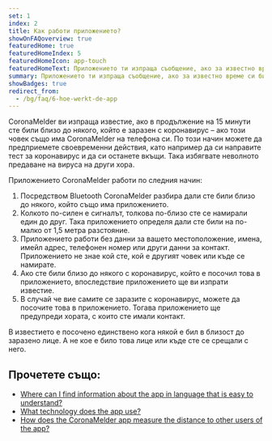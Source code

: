 ```yaml
---
set: 1
index: 2
title: Как работи приложението?
showOnFAQoverview: true
featuredHome: true
featuredHomeIndex: 5
featuredHomeIcon: app-touch
featuredHomeText: Приложението ти изпраща съобщение, ако за известно време си бил близо до някого, който е заразен с коронавирус.
summary: Приложението ти изпраща съобщение, ако за известно време си бил близо до някого, който е заразен с коронавирус.
showBadges: true
redirect_from: 
  - /bg/faq/6-hoe-werkt-de-app
---
```

CoronaMelder ви изпраща известие, ако в продължение на 15 минути сте били близо до някого, който е заразен с коронавирус – ако този човек също има CoronaMelder на телефона си. По този начин можете да предприемете своевременни действия, като например да си направите тест за коронавирус и да си останете вкъщи. Така избягвате неволното предаване на вируса на други хора.

Приложението CoronaMelder работи по следния начин:

1. Посредством Bluetooth CoronaMelder разбира дали сте били близо до някого, който също има приложението.
2. Колкото по-силен е сигналът, толкова по-близо сте се намирали един до друг. Така приложението определя дали сте били на по-малко от 1,5 метра разстояние.
3. Приложението работи без данни за вашето местоположение, имена, имейл адрес, телефонен номер или други данни за контакт. Приложението не знае кой сте, кой е другият човек или къде се намирате.
4. Ако сте били близо до някого с коронавирус, който е посочил това в приложението, впоследствие приложението ще ви изпрати известие.
5. В случай че вие самите се заразите с коронавирус, можете да посочите това в приложението. Тогава приложението ще предупреди хората, с които сте имали контакт.

В известието е посочено единствено кога някой е бил в близост до заразено лице. А не кое е било това лице или къде сте се срещали с него.

## Прочетете също:

- [Where can I find information about the app in language that is easy to understand?](/{{page.lang}}/faq/1-11-coronamelder-in-makkelijke-taal)
- [What technology does the app use?](/{{page.lang}}/faq/2-6-hoe-werkt-de-app-technisch-precies) 
- [How does the CoronaMelder app measure the distance to other users of the app?](/{{page.lang}}/faq/2-1-hoe-meet-coronamelder-de-afstand) 
